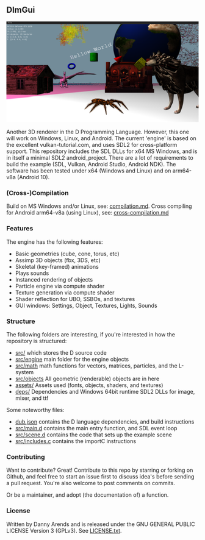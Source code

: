 ## DImGui
![Screenshot](/app/src/main/assets/data/screenshots/June27_2025.png? "Screenshot")

Another 3D renderer in the D Programming Language. However, this one will work on Windows, Linux, 
and Android. The current 'engine' is based on the excellent vulkan-tutorial.com, and uses SDL2 
for cross-platform support. This repository includes the SDL DLLs for x64 MS Windows, and is in 
itself a minimal SDL2 android_project. There are a lot of requirements to build the example 
(SDL, Vulkan, Android Studio, Android NDK). The software has been tested under x64 (Windows and 
Linux) and on arm64-v8a (Android 10).

### (Cross-)Compilation

Build on MS Windows and/or Linux, see: [compilation.md](./docs/compilation.md). Cross compiling 
for Android arm64-v8a (using Linux), see: [cross-compilation.md](./docs/cross-compilation.md)

### Features
The engine has the following features:
- Basic geometries (cube, cone, torus, etc)
- Assimp 3D objects (fbx, 3DS, etc)
- Skeletal (key-framed) animations
- Plays sounds
- Instanced rendering of objects
- Particle engine via compute shader
- Texture generation via compute shader
- Shader reflection for UBO, SSBOs, and textures
- GUI windows: Settings, Object, Textures, Lights, Sounds

### Structure
The following folders are interesting, if you're interested in how the repository is structured:

- [src/](./src/) which stores the D source code 
- [src/engine](./src/engine/) main folder for the engine objects
- [src/math](./src/math/) math functions for vectors, matrices, particles, and the L-system
- [src/objects](./src/objects) All geometric (renderable) objects are in here
- [assets/](./app/src/main/assets/data/) Assets used (fonts, objects, shaders, and textures)
- [deps/](./deps/) Dependencies and Windows 64bit runtime SDL2 DLLs for image, mixer, and ttf

Some noteworthy files:

- [dub.json](./dub.json) contains the D language dependencies, and build instructions
- [src/main.d](./src/main.d) contains the main entry function, and SDL event loop
- [src/scene.d](./src/scene.d) contains the code that sets up the example scene
- [src/includes.c](./src/includes.c) contains the importC instructions

### Contributing

Want to contribute? Great! Contribute to this repo by starring or forking on Github, and feel 
free to start an issue first to discuss idea's before sending a pull request. You're also 
welcome to post comments on commits.

Or be a maintainer, and adopt (the documentation of) a function.

### License

Written by Danny Arends and is released under the GNU GENERAL PUBLIC LICENSE Version 3 (GPLv3). 
See [LICENSE.txt](./LICENSE.txt).
